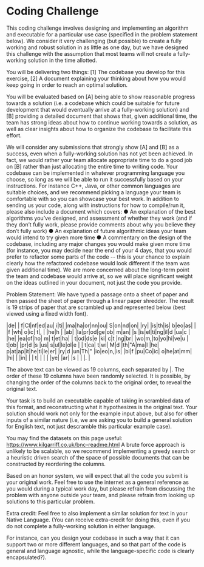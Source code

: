 
# Coding Challenge
This coding challenge involves designing and implementing an algorithm and executable for a particular use case (specified in the problem statement below).
We consider it very challenging (but possible) to create a fully working and robust solution in as little as one day, but we have designed this challenge with the assumption that most teams will not create a fully-working solution in the time allotted.

You will be delivering two things: [1] The codebase you develop for this exercise, [2] A document explaining your thinking about how you would keep going in order to reach an optimal solution.

You will be evaluated based on [A] being able to show reasonable progress towards a solution (i.e. a codebase which could be suitable for future development that would eventually arrive at a fully-working solution) and [B] providing a detailed document that shows that, given additional time, the team has strong ideas about how to continue working towards a solution, as well as clear insights about how to organize the codebase to facilitate this effort.

We will consider any submissions that strongly show [A] and [B] as a success, even when a
fully-working solution has not yet been achieved. In fact, we would rather your team allocate appropriate time to do a good job on [B] rather than just allocating the entire time to writing code. Your codebase can be implemented in whatever programming language you choose, so long as we will be able to run it successfully based on your instructions. For instance C++, Java, or other common languages are suitable choices, and we recommend picking a language your team is comfortable with so you can showcase your best work.
In addition to sending us your code, along with instructions for how to compile/run it, please also include a document which covers:
● An explanation of the best algorithms you’ve designed, and assessment of whether they
work (and if they don’t fully work, please provide comments about why you believe they don’t fully work)
● An explanation of future algorithmic ideas your team would intend to try given more time
● A commentary on the design of the codebase, including any major changes you would make
given more time (for instance, you may decide near the end of your 4 days, that you would
prefer to refactor some parts of the code -- this is your chance to explain clearly how the refactored codebase would look different if the team was given additional time).
We are more concerned about the long-term point the team and codebase would arrive at, so we will place significant weight on the ideas outlined in your document, not just the code you provide.

Problem Statement:
We have typed a passage onto a sheet of paper and then passed the sheet of paper through a linear paper shredder. The result is 19 strips of paper that are scrambled up and represented below (best viewed using a fixed width font).


|de|  | f|Cl|nf|ed|au| i|ti|  |ma|ha|or|nn|ou| S|on|nd|on|
|ry|  |is|th|is| b|eo|as|  |  |f |wh| o|ic| t|, |  |he|h |
|ab|  |la|pr|od|ge|ob| m|an|  |s |is|el|ti|ng|il|d |ua|c |
|he|  |ea|of|ho| m| t|et|ha|  | t|od|ds|e |ki| c|t |ng|br|
|wo|m,|to|yo|hi|ve|u | t|ob|  |pr|d |s |us| s|ul|le|ol|e |
| t|ca| t|wi| M|d |th|"A|ma|l |he| p|at|ap|it|he|ti|le|er|
|ry|d |un|Th|" |io|eo|n,|is|  |bl|f |pu|Co|ic| o|he|at|mm|
|hi|  |  |in|  |  | t|  |  |  |  |ye|  |ar|  |s |  |  |. |

The above text can be viewed as 19 columns, each separated by |. The order of these 19 columns have been randomly selected. It is possible, by changing the order of the columns back to the original order, to reveal the original text.

Your task is to build an executable capable of taking in scrambled data of this format, and reconstructing what it hypothesizes is the original text. Your solution should work not only for the example input above, but also for other inputs of a similar nature (i.e, we are asking you to build a general solution for English text, not just descramble this particular example case).

You may find the datasets on this page useful:
https://www.kilgarriff.co.uk/bnc-readme.html
A brute force approach is unlikely to be scalable, so we recommend implementing a greedy search or a heuristic driven search of the space of possible documents that can be constructed by reordering the columns.

Based on an honor system, we will expect that all the code you submit is your original work. Feel free to use the internet as a general reference as you would during a typical work day, but please refrain from discussing the problem with anyone outside your team, and please refrain from looking up solutions to this particular problem.

Extra credit:
Feel free to also implement a similar solution for text in your Native Language. (You can receive extra-credit for doing this, even if you do not complete a fully-working solution in either language.

For instance, can you design your codebase in such a way that it can support two or more different languages, and so that part of the code is general and language agnostic, while the language-specific code is clearly encapsulated?).
